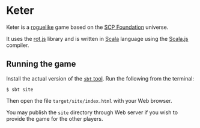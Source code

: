 Keter
=====

Keter is a [roguelike](http://en.wikipedia.org/wiki/Roguelike) game based on the
[SCP Foundation](http://www.scp-wiki.net/) universe.

It uses the [rot.js](http://ondras.github.io/rot.js/) library and is written in [Scala](http://www.scala-lang.org/)
language using the [Scala.js](http://www.scala-js.org/) compiler.

Running the game
----------------

Install the actual version of the [`sbt` tool](http://www.scala-sbt.org/). Run the following from the terminal:

    $ sbt site
    
Then open the file `target/site/index.html` with your Web browser.

You may publish the `site` directory through Web server if you wish to provide the game for the other players.